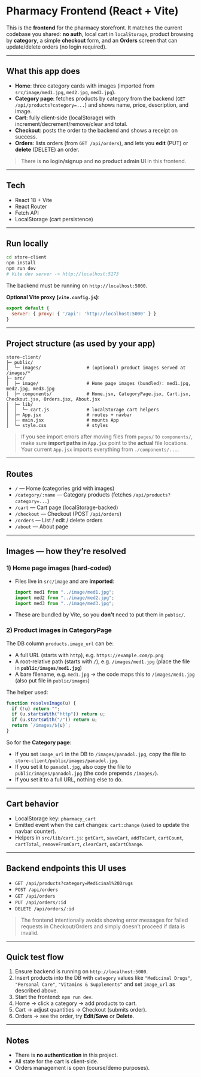 #  Pharmacy Frontend (React + Vite)

This is the **frontend** for the pharmacy storefront. It matches the current codebase you shared: **no auth**, local cart in `localStorage`, product browsing by **category**, a simple **checkout** form, and an **Orders** screen that can update/delete orders (no login required).

---

##  What this app does

- **Home**: three category cards with images (imported from `src/image/med1.jpg`, `med2.jpg`, `med3.jpg`).
- **Category page**: fetches products by category from the backend (`GET /api/products?category=...`) and shows name, price, description, and image.
- **Cart**: fully client-side (localStorage) with increment/decrement/remove/clear and total.
- **Checkout**: posts the order to the backend and shows a receipt on success.
- **Orders**: lists orders (from `GET /api/orders`), and lets you **edit** (PUT) or **delete** (DELETE) an order.

> There is **no login/signup** and **no product admin UI** in this frontend.

---

##  Tech

- React 18 + Vite
- React Router
- Fetch API
- LocalStorage (cart persistence)

---

##  Run locally

```bash
cd store-client
npm install
npm run dev
# Vite dev server -> http://localhost:5173
```

The backend must be running on `http://localhost:5000`.

**Optional Vite proxy (`vite.config.js`)**:
```js
export default {
  server: { proxy: { '/api': 'http://localhost:5000' } }
}
```

---

##  Project structure (as used by your app)

```
store-client/
├─ public/
│  └─ images/                 # (optional) product images served at /images/*
├─ src/
│  ├─ image/                  # Home page images (bundled): med1.jpg, med2.jpg, med3.jpg
│  ├─ components/             # Home.jsx, CategoryPage.jsx, Cart.jsx, Checkout.jsx, Orders.jsx, About.jsx
│  ├─ lib/
│  │  └─ cart.js              # localStorage cart helpers
│  ├─ App.jsx                 # routes + navbar
│  ├─ main.jsx                # mounts App
│  └─ style.css               # styles
```

> If you see import errors after moving files from `pages/` to `components/`, make sure **import paths in `App.jsx`** point to the **actual** file locations. Your current `App.jsx` imports everything from `./components/...`.

---

##  Routes

- `/` — Home (categories grid with images)
- `/category/:name` — Category products (fetches `/api/products?category=...`)
- `/cart` — Cart page (localStorage-backed)
- `/checkout` — Checkout (POST `/api/orders`)
- `/orders` — List / edit / delete orders
- `/about` — About page

---

##  Images — how they’re resolved

### 1) Home page images (hard-coded)
- Files live in `src/image` and are **imported**:
  ```js
  import med1 from "../image/med1.jpg";
  import med2 from "../image/med2.jpg";
  import med3 from "../image/med3.jpg";
  ```
- These are bundled by Vite, so you **don’t** need to put them in `public/`.

### 2) Product images in CategoryPage
The DB column `products.image_url` can be:
- A full URL (starts with `http`), e.g. `https://example.com/p.png`
- A root-relative path (starts with `/`), e.g. `/images/med1.jpg` (place the file in **`public/images/med1.jpg`**)
- A bare filename, e.g. `med1.jpg` → the code maps this to `/images/med1.jpg` (also put file in `public/images`)

The helper used:
```js
function resolveImage(u) {
  if (!u) return "";
  if (u.startsWith("http")) return u;      
  if (u.startsWith("/")) return u;         
  return `/images/${u}`;                   
}
```

So for the **Category page**:
- If you set `image_url` in the DB to `/images/panadol.jpg`, copy the file to `store-client/public/images/panadol.jpg`.
- If you set it to `panadol.jpg`, also copy the file to `public/images/panadol.jpg` (the code prepends `/images/`).
- If you set it to a full URL, nothing else to do.

---

##  Cart behavior

- LocalStorage key: `pharmacy_cart`
- Emitted event when the cart changes: `cart:change` (used to update the navbar counter).
- Helpers in `src/lib/cart.js`: `getCart`, `saveCart`, `addToCart`, `cartCount`, `cartTotal`, `removeFromCart`, `clearCart`, `onCartChange`.

---

##  Backend endpoints this UI uses

- `GET /api/products?category=Medicinal%20Drugs`
- `POST /api/orders`
- `GET /api/orders`
- `PUT /api/orders/:id`
- `DELETE /api/orders/:id`

> The frontend intentionally avoids showing error messages for failed requests in Checkout/Orders and simply doesn’t proceed if data is invalid.

---

##  Quick test flow

1. Ensure backend is running on `http://localhost:5000`.
2. Insert products into the DB with `category` values like `"Medicinal Drugs"`, `"Personal Care"`, `"Vitamins & Supplements"` and set `image_url` as described above.
3. Start the frontend: `npm run dev`.
4. Home → click a category → add products to cart.
5. Cart → adjust quantities → Checkout (submits order).
6. Orders → see the order, try **Edit/Save** or **Delete**.

---

##  Notes

- There is **no authentication** in this project.
- All state for the cart is client-side.
- Orders management is open (course/demo purposes).
